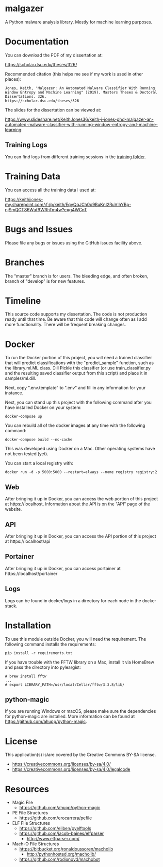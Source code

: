 # malgazer

A Python malware analysis library.  Mostly for machine learning purposes.

# Documentation

You can download the PDF of my dissertation at:

https://scholar.dsu.edu/theses/326/

Recommended citation (this helps me see if my work is used in other places):

```
Jones, Keith, "Malgazer: An Automated Malware Classifier With Running Window Entropy and Machine Learning" (2019). Masters Theses & Doctoral Dissertations. 326. 
https://scholar.dsu.edu/theses/326
```

The slides for the dissertation can be viewed at:

https://www.slideshare.net/KeithJones36/keith-j-jones-phd-malgazer-an-automated-malware-classifier-with-running-window-entropy-and-machine-learning

## Training Logs

You can find logs from different training sessions in the [training folder](training). 

# Training Data

You can access all the training data I used at:

https://keithjjones-my.sharepoint.com/:f:/p/keith/EqyQqJCh0o9BuKnI2RuVIhYBp-njSmQCT86Wuf9WRhTm4w?e=g4WCnT

# Bugs and Issues

Please file any bugs or issues using the GitHub issues facility above.

# Branches

The "master" branch is for users.  The bleeding edge, and often broken, branch of "develop" is for new features.

# Timeline

This source code supports my dissertation.  The code is not production ready until that time.
Be aware that this code will change often as I add more functionality.  There will be frequent breaking changes.

# Docker

To run the Docker portion of this project, you will need a trained classifier that will predict classifications
with the "predict_sample" function, such as the library.ml.ML class.  Dill Pickle this classifier
(or use train_classifier.py and the resulting saved classifier output from this script)
and place it in samples/ml.dill.

Next, copy ".env.template" to ".env" and fill in any information for your instance.

Next, you can stand up this project with the following command
after you have installed Docker on your system:

```
docker-compose up
```

You can rebuild all of the docker images at any time with the following command:

```
docker-compose build --no-cache
```

This was developed using Docker on a Mac.  Other operating systems have not been tested (yet).

You can start a local registry with:

```
docker run -d -p 5000:5000 --restart=always --name registry registry:2
```

## Web

After bringing it up in Docker, you can access the web portion of this project at https://localhost.
Information about the API is on the "API" page of the website.

## API

After bringing it up in Docker, you can access the API portion of this project at https://localhost/api

## Portainer

After bringing it up in Docker, you can access portainer at https://localhost/portainer

## Logs

Logs can be found in docker/logs in a directory for each node in the docker stack.

# Installation

To use this module outside Docker, you will need the requirement.  The following command installs the requirements:

```
pip install -r requirements.txt
```

If you have trouble with the FFTW library on a Mac, install it via HomeBrew and pass the directory into pyleargist:

```
# brew install fftw
...
# export LIBRARY_PATH=/usr/local/Cellar/fftw/3.3.8/lib/
```

## python-magic

If you are running Windows or macOS, please make sure the dependencies for 
python-magic are installed.  More information can be found 
at https://github.com/ahupp/python-magic.

# License
This application(s) is/are covered by the Creative Commons BY-SA license.

- https://creativecommons.org/licenses/by-sa/4.0/
- https://creativecommons.org/licenses/by-sa/4.0/legalcode

# Resources

- Magic File
  - https://github.com/ahupp/python-magic
- PE File Structures
  - https://github.com/erocarrera/pefile
- ELF File Structures
  - https://github.com/eliben/pyelftools
  - https://github.com/jacob-baines/elfparser
    - http://www.elfparser.com/
- Mach-O File Structures
  - https://bitbucket.org/ronaldoussoren/macholib
    - http://pythonhosted.org/macholib/
  - https://github.com/rodionovd/machobot
